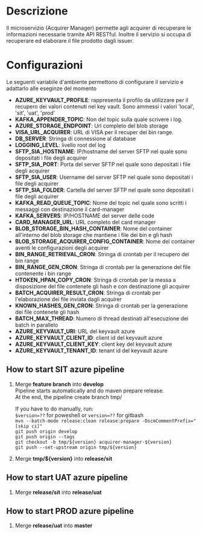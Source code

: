 # Descrizione
Il microservizio (Acquirer Manager) permette agli acquirer di recuperare le informazioni necessarie tramite API RESTful. Inoltre il servizio si occupa di recuperare ed elaborare il file prodotto dagli issuer.

# Configurazioni
Le seguenti variabile d'ambiente permettono di configurare il servizio e adattarlo alle eseginze del momento

- **AZURE_KEYVAULT_PROFILE**: rappresenta il profilo da utilizzare per il recupero dei valori contenuti nel key vault. Sono ammessi i valori 'local', 'sit', 'uat', 'prod'
- **KAFKA_APPENDER_TOPIC**: Non del topic sulla quale scrivere i log.
- **AZURE_STORAGE_ENDPOINT**: Url completo del blob storage
- **VISA_URL_ACQUIRER**: URL di VISA per il recuper dei bin range.
- **DB_SERVER**: Stringa di connessione al database
- **LOGGING_LEVEL**: livello root del log
- **SFTP_SIA_HOSTNAME**: IP/hostname del server SFTP nel quale sono depositati i file degli acquirer
- **SFTP_SIA_PORT**: Porta del server SFTP nel quale sono depositati i file degli acquirer
- **SFTP_SIA_USER**: Username del server SFTP nel quale sono depositati i file degli acquirer
- **SFTP_SIA_FOLDER**: Cartella del server SFTP nel quale sono depositati i file degli acquirer
- **KAFKA_READ_QUEUE_TOPIC**: Nome del topic nel quale sono scritti i messaggi con destinazione il card-manager
- **KAFKA_SERVERS**: IP/HOSTNAME del server delle code
- **CARD_MANAGER_URL**: URL completo del card manager
- **BLOB_STORAGE_BIN_HASH_CONTAINER**: Nome del container all'interno del blob storage che mantiene i file dei bin e gli hash
- **BLOB_STORAGE_ACQUIRER_CONFIG_CONTAINER**: Nome del container aventi le configurazioni degli acquirer
- **BIN_RANGE_RETRIEVAL_CRON**: Stringa di crontab per il recupero dei bin range
- **BIN_RANGE_GEN_CRON**: Stringa di crontab per la generazione del file contenente i bin range
- **HTOKEN_HPAN_COPY_CRON**: Stringa di crontab per la messa a disposizione del file contenete gli hash e con destinazione gli acquirer
- **BATCH_ACQUIRER_RESULT_CRON**: Stringa di crontab per l'elaborazione dei file inviata dagli acquirer
- **KNOWN_HASHES_GEN_CRON**: Stringa di crontab per la generazione dei file contenete gli hash
- **BATCH_MAX_THREAD**: Numero di thread destinati all'esecuzione dei batch in parallelo
- **AZURE_KEYVAULT_URI**: URL del keyvault azure
- **AZURE_KEYVAULT_CLIENT_ID**: client id  del keyvault azure
- **AZURE_KEYVAULT_CLIENT_KEY**: client key  del keyvault azure
- **AZURE_KEYVAULT_TENANT_ID**: tenant id  del keyvault azure


## How to start SIT azure pipeline

1. Merge **feature branch** into **develop**<br>
   Pipeline starts automatically and do maven prepare release.<br>
   At the end, the pipeline create branch tmp/<version><br>

   If you have to do manually, run:<br>
   `$version=??` for poweshell or `version=??` for gitbash<br>
   `mvn --batch-mode release:clean release:prepare -DscmCommentPrefix="[skip ci]"`<br>
   `git push origin develop`<br>
   `git push origin --tags`<br>
   `git checkout -b tmp/${version} acquirer-manager-${version}`<br>
   `git push --set-upstream origin tmp/${version}`<br>

2. Merge **tmp/${version}** into **release/sit**

## How to start UAT azure pipeline

1. Merge **release/sit** into **release/uat**

## How to start PROD azure pipeline

1. Merge **release/uat** into **master**